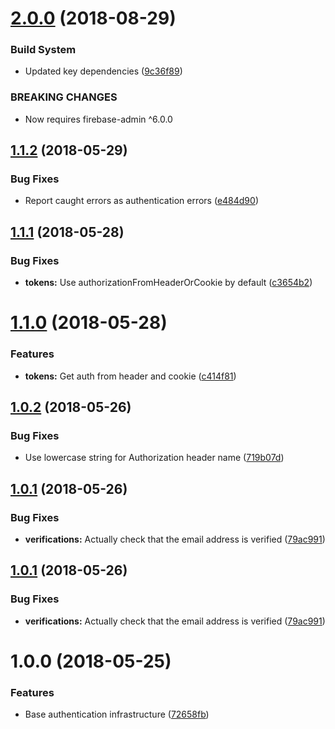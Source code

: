 # [2.0.0](https://github.com/weegigs/firebase-express-authenticator/compare/v1.1.2...v2.0.0) (2018-08-29)


### Build System

* Updated key dependencies ([9c36f89](https://github.com/weegigs/firebase-express-authenticator/commit/9c36f89))


### BREAKING CHANGES

* Now requires firebase-admin ^6.0.0

<a name="1.1.2"></a>
## [1.1.2](https://github.com/weegigs/firebase-express-authenticator/compare/v1.1.1...v1.1.2) (2018-05-29)


### Bug Fixes

* Report caught errors as authentication errors ([e484d90](https://github.com/weegigs/firebase-express-authenticator/commit/e484d90))

<a name="1.1.1"></a>
## [1.1.1](https://github.com/weegigs/firebase-express-authenticator/compare/v1.1.0...v1.1.1) (2018-05-28)


### Bug Fixes

* **tokens:** Use authorizationFromHeaderOrCookie by default ([c3654b2](https://github.com/weegigs/firebase-express-authenticator/commit/c3654b2))

<a name="1.1.0"></a>
# [1.1.0](https://github.com/weegigs/firebase-express-authenticator/compare/v1.0.2...v1.1.0) (2018-05-28)


### Features

* **tokens:** Get auth from header and cookie ([c414f81](https://github.com/weegigs/firebase-express-authenticator/commit/c414f81))

<a name="1.0.2"></a>
## [1.0.2](https://github.com/weegigs/firebase-express-authenticator/compare/v1.0.1...v1.0.2) (2018-05-26)


### Bug Fixes

* Use lowercase string for Authorization header name ([719b07d](https://github.com/weegigs/firebase-express-authenticator/commit/719b07d))

<a name="1.0.1"></a>
## [1.0.1](https://github.com/weegigs/firebase-express-authenticator/compare/v1.0.0...v1.0.1) (2018-05-26)


### Bug Fixes

* **verifications:** Actually check that the email address is verified ([79ac991](https://github.com/weegigs/firebase-express-authenticator/commit/79ac991))

<a name="1.0.1"></a>
## [1.0.1](https://github.com/weegigs/firebase-express-authenticator/compare/v1.0.0...v1.0.1) (2018-05-26)


### Bug Fixes

* **verifications:** Actually check that the email address is verified ([79ac991](https://github.com/weegigs/firebase-express-authenticator/commit/79ac991))

<a name="1.0.0"></a>
# 1.0.0 (2018-05-25)


### Features

* Base authentication infrastructure ([72658fb](https://github.com/weegigs/firebase-express-authenticator/commit/72658fb))
